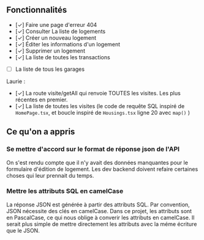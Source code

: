 ## Fonctionnalités

- [✓] Faire une page d'erreur 404
- [✓] Consulter La liste de logements
- [✓] Créer un nouveau logement
- [✓] Éditer les informations d'un logement
- [✓] Supprimer un logement
- [✓] La liste de toutes les transactions
- [ ] La liste de tous les garages

Laurie :

- [✓] La route visite/getAll qui renvoie TOUTES les visites. Les plus récentes en premier.
- [✓] La liste de toutes les visites (le code de requête SQL inspiré de `HomePage.tsx`, et boucle inspiré de `Housings.tsx` ligne 20 avec `map()` )

## Ce qu'on a appris

### Se mettre d'accord sur le format de réponse json de l'API

On s'est rendu compte que il n'y avait des données manquantes pour le formulaire d'édition de logement. Les dev backend doivent refaire certaines choses qui leur prennait du temps.

### Mettre les attributs SQL en camelCase

La réponse JSON est générée à partir des attributs SQL. Par convention, JSON nécessite des clés en camelCase. Dans ce projet, les attributs sont en PascalCase, ce qui nous oblige à converir les attributs en camelCase. Il serait plus simple de mettre directement les attributs avec la méme écriture que le JSON.
